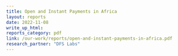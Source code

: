 ```yaml
---
title: Open and Instant Payments in Africa
layout: reports
date: 2022-11-08
write_up_html:
reports_category: pdf
link: /our-work/reports/open-and-instant-payments-in-africa.pdf
research_partner: "DFS Labs"
---
```


